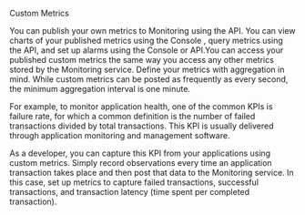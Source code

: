 Custom Metrics

You can publish your own metrics to Monitoring using the API. You can view charts of your published metrics using the Console , query metrics using the API, and set up alarms using the Console or API.You can access your published custom metrics the same way you access any other metrics stored by the Monitoring service. Define your metrics with aggregation in mind. While custom metrics can be posted as frequently as every second, the minimum aggregation interval is one minute.

For example, to monitor application health, one of the common KPIs is failure rate, for which a common definition is the number of failed transactions divided by total transactions. This KPI is usually delivered through application monitoring and management software.

As a developer, you can capture this KPI from your applications using custom metrics. Simply record observations every time an application transaction takes place and then post that data to the Monitoring service. In this case, set up metrics to capture failed transactions, successful transactions, and transaction latency (time spent per completed transaction).